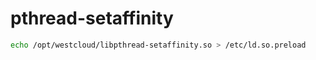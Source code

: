 # pthread-setaffinity

```bash
echo /opt/westcloud/libpthread-setaffinity.so > /etc/ld.so.preload
```

